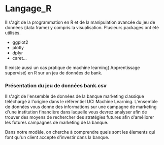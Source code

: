 # Langage_R
Il s'agit de la programmation en R et de la manipulation avancée du jeu de données (data frame) y compris la visualisation.
Plusieurs packages ont été utilisés. 
- ggplot2
- plotly
- dplyr
- caret...

Il existe aussi un cas pratique de machine learning( Apprentissage supervisé) en R sur un jeu de données de bank.



### **Présentation du jeu de données bank.csv**

Il s'agit de l'ensemble de données de la banque marketing classique téléchargé à l'origine dans le référentiel UCI Machine Learning. L'ensemble de données vous donne des informations sur une campagne de marketing d'une institution financière dans laquelle vous devrez analyser afin de trouver des moyens de rechercher des stratégies futures afin d'améliorer les futures campagnes de marketing de la banque.

Dans notre modèle, on cherche à comprendre quels sont les élements qui font qu'un client accepte d'investir dans la banque. 
